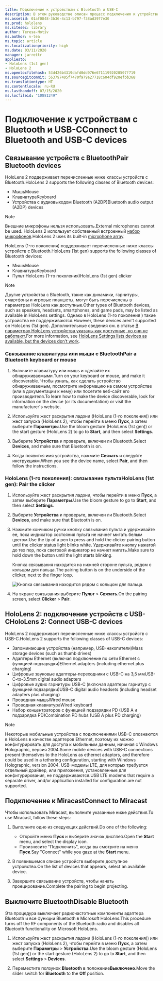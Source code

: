 ```yaml
---
title: Подключение к устройствам с Bluetooth и USB-C
description: В этом руководстве описан процесс подключения к устройствам с Bluetooth и USB-C, а также принадлежностям.
ms.assetid: 01af0848-3b36-4c13-b797-f38ad3977e30
ms.prod: hololens
ms.sitesec: library
author: Teresa-Motiv
ms.author: v-tea
ms.topic: article
ms.localizationpriority: high
ms.date: 03/11/2020
manager: jarrettr
appliesto:
- HoloLens (1st gen)
- HoloLens 2
ms.openlocfilehash: 53d426b4319dafd0dd976e67111992020507f719
ms.sourcegitcommit: 563797405f7470f979a27718c604df920efbb368
ms.translationtype: HT
ms.contentlocale: ru-RU
ms.lasthandoff: 07/15/2020
ms.locfileid: "10881249"
---
```

# <span data-ttu-id="b3d3c-103">Подключение к устройствам с Bluetooth и USB-C</span><span class="sxs-lookup"><span data-stu-id="b3d3c-103">Connect to Bluetooth and USB-C devices</span></span>

## <span data-ttu-id="b3d3c-104">Связывание устройств с Bluetooth</span><span class="sxs-lookup"><span data-stu-id="b3d3c-104">Pair Bluetooth devices</span></span>

<span data-ttu-id="b3d3c-105">HoloLens 2 поддерживает перечисленные ниже классы устройств с Bluetooth.</span><span class="sxs-lookup"><span data-stu-id="b3d3c-105">HoloLens 2 supports the following classes of Bluetooth devices:</span></span>

- <span data-ttu-id="b3d3c-106">Мышь</span><span class="sxs-lookup"><span data-stu-id="b3d3c-106">Mouse</span></span>
- <span data-ttu-id="b3d3c-107">Клавиатура</span><span class="sxs-lookup"><span data-stu-id="b3d3c-107">Keyboard</span></span>
- <span data-ttu-id="b3d3c-108">Устройства с аудиовыходом Bluetooth (A2DP)</span><span class="sxs-lookup"><span data-stu-id="b3d3c-108">Bluetooth audio output (A2DP) devices</span></span>

> [!NOTE]
> <span data-ttu-id="b3d3c-109">Внешние микрофоны нельзя использовать.</span><span class="sxs-lookup"><span data-stu-id="b3d3c-109">External microphones cannot be used.</span></span> <span data-ttu-id="b3d3c-110">HoloLens 2 использует собственный встроенный [набор микрофонов](hololens2-hardware.md#audio-and-speech).</span><span class="sxs-lookup"><span data-stu-id="b3d3c-110">HoloLens 2 uses its built-in [microphone array](hololens2-hardware.md#audio-and-speech).</span></span>

<span data-ttu-id="b3d3c-111">HoloLens (1-го поколения) поддерживает перечисленные ниже классы устройств с Bluetooth.</span><span class="sxs-lookup"><span data-stu-id="b3d3c-111">HoloLens (1st gen) supports the following classes of Bluetooth devices:</span></span>

- <span data-ttu-id="b3d3c-112">Мышь</span><span class="sxs-lookup"><span data-stu-id="b3d3c-112">Mouse</span></span>
- <span data-ttu-id="b3d3c-113">Клавиатура</span><span class="sxs-lookup"><span data-stu-id="b3d3c-113">Keyboard</span></span>
- <span data-ttu-id="b3d3c-114">Пульт HoloLens (1-го поколения)</span><span class="sxs-lookup"><span data-stu-id="b3d3c-114">HoloLens (1st gen) clicker</span></span>

> [!NOTE]
> <span data-ttu-id="b3d3c-115">Другие устройства с Bluetooth, такие как динамики, гарнитуры, смартфоны и игровые планшеты, могут быть перечислены в параметрах HoloLens как доступные.</span><span class="sxs-lookup"><span data-stu-id="b3d3c-115">Other types of Bluetooth devices, such as speakers, headsets, smartphones, and game pads, may be listed as available in HoloLens settings.</span></span> <span data-ttu-id="b3d3c-116">Однако в HoloLens (1-го поколения ) такие устройства не поддерживаются.</span><span class="sxs-lookup"><span data-stu-id="b3d3c-116">However, these devices aren't supported on HoloLens (1st gen).</span></span> <span data-ttu-id="b3d3c-117">Дополнительные сведения см. в статье [В параметрах HoloLens устройства указаны как доступные, но они не работают](hololens-FAQ.md#hololens-settings-lists-devices-as-available-but-the-devices-dont-work).</span><span class="sxs-lookup"><span data-stu-id="b3d3c-117">For more information, see [HoloLens Settings lists devices as available, but the devices don't work](hololens-FAQ.md#hololens-settings-lists-devices-as-available-but-the-devices-dont-work).</span></span>

### <span data-ttu-id="b3d3c-118">Связывание клавиатуры или мыши с Bluetooth</span><span class="sxs-lookup"><span data-stu-id="b3d3c-118">Pair a Bluetooth keyboard or mouse</span></span>

1. <span data-ttu-id="b3d3c-119">Включите клавиатуру или мышь и сделайте их обнаруживаемыми.</span><span class="sxs-lookup"><span data-stu-id="b3d3c-119">Turn on your keyboard or mouse, and make it discoverable.</span></span> <span data-ttu-id="b3d3c-120">Чтобы узнать, как сделать устройство обнаруживаемым, посмотрите информацию на самом устройстве (или в документации к нему) или посетите веб-сайт его производителя.</span><span class="sxs-lookup"><span data-stu-id="b3d3c-120">To learn how to make the device discoverable, look for information on the device (or its documentation) or visit the manufacturer's website.</span></span>

1. <span data-ttu-id="b3d3c-121">Используйте жест раскрытия ладони (HoloLens (1-го поколения)) или жест запуска (HoloLens 2), чтобы перейти в меню **Пуск**, а затем выберите **Параметры**.</span><span class="sxs-lookup"><span data-stu-id="b3d3c-121">Use the bloom gesture (HoloLens (1st gen)) or the start gesture (HoloLens 2) to go to **Start**, and then select **Settings**.</span></span>

1. <span data-ttu-id="b3d3c-122">Выберите **Устройства** и проверьте, включен ли Bluetooth.</span><span class="sxs-lookup"><span data-stu-id="b3d3c-122">Select **Devices**, and make sure that Bluetooth is on.</span></span>  

1. <span data-ttu-id="b3d3c-123">Когда появится имя устройства, нажмите **Связать** и следуйте инструкциям.</span><span class="sxs-lookup"><span data-stu-id="b3d3c-123">When you see the device name, select **Pair**, and then follow the instructions.</span></span>

### <span data-ttu-id="b3d3c-124">HoloLens (1-го поколения): связывание пульта</span><span class="sxs-lookup"><span data-stu-id="b3d3c-124">HoloLens (1st gen): Pair the clicker</span></span>

1. <span data-ttu-id="b3d3c-125">Используйте жест раскрытия ладони, чтобы перейти в меню **Пуск**, а затем выберите **Параметры**.</span><span class="sxs-lookup"><span data-stu-id="b3d3c-125">Use the bloom gesture to go to **Start**, and then select **Settings**.</span></span>

1. <span data-ttu-id="b3d3c-126">Выберите **Устройства** и проверьте, включен ли Bluetooth.</span><span class="sxs-lookup"><span data-stu-id="b3d3c-126">Select **Devices**, and make sure that Bluetooth is on.</span></span>

1. <span data-ttu-id="b3d3c-127">Нажмите кончиком ручки кнопку связывания пульта и удерживайте ее, пока индикатор состояния пульта не начнет мигать белым цветом.</span><span class="sxs-lookup"><span data-stu-id="b3d3c-127">Use the tip of a pen to press and hold the clicker pairing button until the clicker status light blinks white.</span></span> <span data-ttu-id="b3d3c-128">Удерживайте кнопку нажатой до тех пор, пока световой индикатор не начнет мигать.</span><span class="sxs-lookup"><span data-stu-id="b3d3c-128">Make sure to hold down the button until the light starts blinking.</span></span>  

   <span data-ttu-id="b3d3c-129">Кнопка связывания находится на нижней стороне пульта, рядом с кольцом для пальца.</span><span class="sxs-lookup"><span data-stu-id="b3d3c-129">The pairing button is on the underside of the clicker, next to the finger loop.</span></span>
   
   ![Кнопка связывания находится рядом с кольцом для пальца.](images/use-hololens-clicker-1.png)
   
1. <span data-ttu-id="b3d3c-131">На экране связывания выберите **Пульт** > **Связать**.</span><span class="sxs-lookup"><span data-stu-id="b3d3c-131">On the pairing screen, select **Clicker** > **Pair**.</span></span>

## <span data-ttu-id="b3d3c-132">HoloLens 2: подключение устройств с USB-C</span><span class="sxs-lookup"><span data-stu-id="b3d3c-132">HoloLens 2: Connect USB-C devices</span></span>

<span data-ttu-id="b3d3c-133">HoloLens 2 поддерживает перечисленные ниже классы устройств с USB-C.</span><span class="sxs-lookup"><span data-stu-id="b3d3c-133">HoloLens 2 supports the following classes of USB-C devices:</span></span>

- <span data-ttu-id="b3d3c-134">Запоминающие устройства (например, USB-накопители)</span><span class="sxs-lookup"><span data-stu-id="b3d3c-134">Mass storage devices (such as thumb drives)</span></span>
- <span data-ttu-id="b3d3c-135">Адаптеры Ethernet (включая подключение по сети Ethernet с функцией подзарядки)</span><span class="sxs-lookup"><span data-stu-id="b3d3c-135">Ethernet adapters (including ethernet plus charging)</span></span>
- <span data-ttu-id="b3d3c-136">Цифровые звуковые адаптеры-переходники с USB-C на 3,5 мм</span><span class="sxs-lookup"><span data-stu-id="b3d3c-136">USB-C-to-3.5mm digital audio adapters</span></span>
- <span data-ttu-id="b3d3c-137">Цифровые аудио гарнитуры USB-C (включая адаптеры гарнитур с функцией подзарядки)</span><span class="sxs-lookup"><span data-stu-id="b3d3c-137">USB-C digital audio headsets (including headset adapters plus charging)</span></span>
- <span data-ttu-id="b3d3c-138">Проводная мышь</span><span class="sxs-lookup"><span data-stu-id="b3d3c-138">Wired mouse</span></span>
- <span data-ttu-id="b3d3c-139">Проводная клавиатура</span><span class="sxs-lookup"><span data-stu-id="b3d3c-139">Wired keyboard</span></span>
- <span data-ttu-id="b3d3c-140">Набор концентраторов с функцией подзарядки PD (USB A и подзарядка PD)</span><span class="sxs-lookup"><span data-stu-id="b3d3c-140">Combination PD hubs (USB A plus PD charging)</span></span>

> [!NOTE]
> <span data-ttu-id="b3d3c-141">Некоторые мобильные устройства с подключениями USB-C опознаются в HoloLens в качестве адаптеров Ethernet, поэтому их можно конфигурировать для доступа к мобильным данным, начиная с Windows Holographic, версия 2004.</span><span class="sxs-lookup"><span data-stu-id="b3d3c-141">Some mobile devices with USB-C connections present themselves to the HoloLens as ethernet adaptors, and therefore could be used in a tethering configuration, starting with Windows Holographic, version 2004.</span></span> <span data-ttu-id="b3d3c-142">USB-модемы LTE, для которых требуется отдельный драйвер, или приложения, установленные для конфигурирования, не поддерживаются.</span><span class="sxs-lookup"><span data-stu-id="b3d3c-142">USB LTE modems that require a separate driver, and/or application installed for configuration are not supported.</span></span>

## <span data-ttu-id="b3d3c-143">Подключение к Miracast</span><span class="sxs-lookup"><span data-stu-id="b3d3c-143">Connect to Miracast</span></span>

<span data-ttu-id="b3d3c-144">Чтобы использовать Miracast, выполните указанные ниже действия.</span><span class="sxs-lookup"><span data-stu-id="b3d3c-144">To use Miracast, follow these steps:</span></span>

1. <span data-ttu-id="b3d3c-145">Выполните одно из следующих действий.</span><span class="sxs-lookup"><span data-stu-id="b3d3c-145">Do one of the following:</span></span>  

   - <span data-ttu-id="b3d3c-146">Откройте меню **Пуск** и выберите значок дисплея.</span><span class="sxs-lookup"><span data-stu-id="b3d3c-146">Open the **Start** menu, and select the display icon.</span></span>
   - <span data-ttu-id="b3d3c-147">Произнесите "Подключить", когда вы смотрите на меню **Пуск**.</span><span class="sxs-lookup"><span data-stu-id="b3d3c-147">Say "Connect" while you gaze at the **Start** menu.</span></span>  

1. <span data-ttu-id="b3d3c-148">В появившемся списке устройств выберите доступное устройство.</span><span class="sxs-lookup"><span data-stu-id="b3d3c-148">On the list of devices that appears, select an available device.</span></span>

1. <span data-ttu-id="b3d3c-149">Завершите связывание устройств, чтобы начать проецирование.</span><span class="sxs-lookup"><span data-stu-id="b3d3c-149">Complete the pairing to begin projecting.</span></span>

## <span data-ttu-id="b3d3c-150">Выключите Bluetooth</span><span class="sxs-lookup"><span data-stu-id="b3d3c-150">Disable Bluetooth</span></span>

<span data-ttu-id="b3d3c-151">Эта процедура выключает радиочастотные компоненты адаптера Bluetooth и все функции Bluetooth в Microsoft HoloLens.</span><span class="sxs-lookup"><span data-stu-id="b3d3c-151">This procedure turns off the RF components of the Bluetooth radio and disables all Bluetooth functionality on Microsoft HoloLens.</span></span>

1. <span data-ttu-id="b3d3c-152">Используйте жест раскрытия ладони (HoloLens (1-го поколения)) или жест запуска (HoloLens 2), чтобы перейти в меню **Пуск**, а затем выберите **Параметры** > **Устройства**.</span><span class="sxs-lookup"><span data-stu-id="b3d3c-152">Use the bloom gesture (HoloLens (1st gen)) or the start gesture (HoloLens 2) to go to **Start**, and then select **Settings** > **Devices**.</span></span>

1. <span data-ttu-id="b3d3c-153">Переместите ползунок **Bluetooth** в положение**Выключено**.</span><span class="sxs-lookup"><span data-stu-id="b3d3c-153">Move the slider switch for **Bluetooth** to the **Off** position.</span></span>
